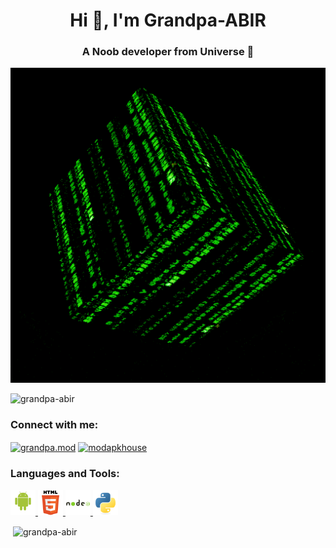 <h1 align="center">Hi 👋, I'm Grandpa-ABIR</h1>
<h3 align="center">A Noob developer from Universe 🙁</h3>
<p style="background : black;">
<p align="center"> <img src="https://raw.githubusercontent.com/Grandpa-abir/Grandpa-abir/main/hacker-gif-1.gif"> </p>
<p align="left"> <img src="https://komarev.com/ghpvc/?username=grandpa-abir&label=Profile%20views&color=0e75b6&style=flat" alt="grandpa-abir" /> </p>

<h3 align="left">Connect with me:</h3>
<p align="left">
<a href="https://fb.com/grandpa.mod" target="blank"><img align="center" src="https://raw.githubusercontent.com/rahuldkjain/github-profile-readme-generator/master/src/images/icons/Social/facebook.svg" alt="grandpa.mod" height="30" width="40" /></a>
<a href="https://www.youtube.com/c/modapkhouse" target="blank"><img align="center" src="https://raw.githubusercontent.com/rahuldkjain/github-profile-readme-generator/master/src/images/icons/Social/youtube.svg" alt="modapkhouse" height="30" width="40" /></a>
</p>

<h3 align="left">Languages and Tools:</h3>
<p align="left"> <a href="https://developer.android.com" target="_blank" rel="noreferrer"> <img src="https://raw.githubusercontent.com/devicons/devicon/master/icons/android/android-original-wordmark.svg" alt="android" width="40" height="40"/> </a> <a href="https://www.w3.org/html/" target="_blank" rel="noreferrer"> <img src="https://raw.githubusercontent.com/devicons/devicon/master/icons/html5/html5-original-wordmark.svg" alt="html5" width="40" height="40"/> </a> <a href="https://nodejs.org" target="_blank" rel="noreferrer"> <img src="https://raw.githubusercontent.com/devicons/devicon/master/icons/nodejs/nodejs-original-wordmark.svg" alt="nodejs" width="40" height="40"/> </a> <a href="https://www.python.org" target="_blank" rel="noreferrer"> <img src="https://raw.githubusercontent.com/devicons/devicon/master/icons/python/python-original.svg" alt="python" width="40" height="40"/> </a> </p>

<p>&nbsp;<img align="center" src="https://github-readme-stats.vercel.app/api?username=grandpa-abir&show_icons=true&locale=en" alt="grandpa-abir" /></p>
